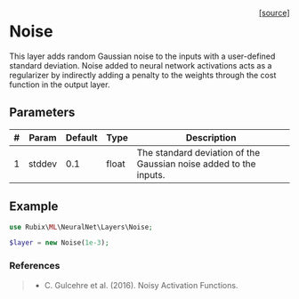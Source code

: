 <span style="float:right;"><a href="https://github.com/RubixML/ML/blob/master/src/NeuralNet/Layers/Noise.php">[source]</a></span>

# Noise
This layer adds random Gaussian noise to the inputs with a user-defined standard deviation. Noise added to neural network activations acts as a regularizer by indirectly adding a penalty to the weights through the cost function in the output layer.

## Parameters
| # | Param | Default | Type | Description |
|---|---|---|---|---|
| 1 | stddev | 0.1 | float | The standard deviation of the Gaussian noise added to the inputs. |

## Example
```php
use Rubix\ML\NeuralNet\Layers\Noise;

$layer = new Noise(1e-3);
```

### References
>- C. Gulcehre et al. (2016). Noisy Activation Functions.